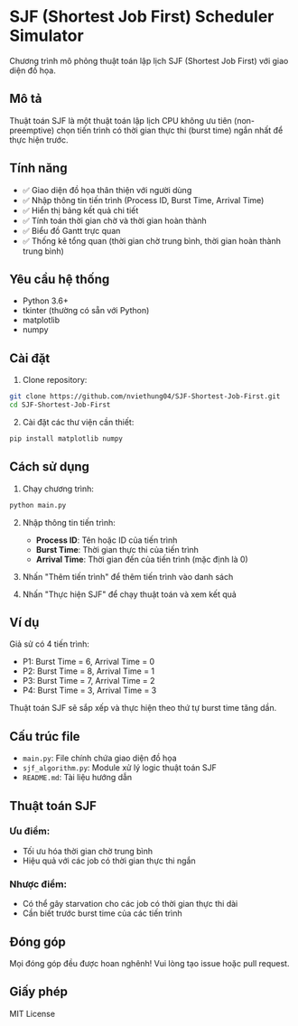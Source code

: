 # SJF (Shortest Job First) Scheduler Simulator

Chương trình mô phỏng thuật toán lập lịch SJF (Shortest Job First) với giao diện đồ họa.

## Mô tả

Thuật toán SJF là một thuật toán lập lịch CPU không ưu tiên (non-preemptive) chọn tiến trình có thời gian thực thi (burst time) ngắn nhất để thực hiện trước.

## Tính năng

- ✅ Giao diện đồ họa thân thiện với người dùng
- ✅ Nhập thông tin tiến trình (Process ID, Burst Time, Arrival Time)
- ✅ Hiển thị bảng kết quả chi tiết
- ✅ Tính toán thời gian chờ và thời gian hoàn thành
- ✅ Biểu đồ Gantt trực quan
- ✅ Thống kê tổng quan (thời gian chờ trung bình, thời gian hoàn thành trung bình)

## Yêu cầu hệ thống

- Python 3.6+
- tkinter (thường có sẵn với Python)
- matplotlib
- numpy

## Cài đặt

1. Clone repository:
```bash
git clone https://github.com/nviethung04/SJF-Shortest-Job-First.git
cd SJF-Shortest-Job-First
```

2. Cài đặt các thư viện cần thiết:
```bash
pip install matplotlib numpy
```

## Cách sử dụng

1. Chạy chương trình:
```bash
python main.py
```

2. Nhập thông tin tiến trình:
   - **Process ID**: Tên hoặc ID của tiến trình
   - **Burst Time**: Thời gian thực thi của tiến trình
   - **Arrival Time**: Thời gian đến của tiến trình (mặc định là 0)

3. Nhấn "Thêm tiến trình" để thêm tiến trình vào danh sách

4. Nhấn "Thực hiện SJF" để chạy thuật toán và xem kết quả

## Ví dụ

Giả sử có 4 tiến trình:
- P1: Burst Time = 6, Arrival Time = 0
- P2: Burst Time = 8, Arrival Time = 1  
- P3: Burst Time = 7, Arrival Time = 2
- P4: Burst Time = 3, Arrival Time = 3

Thuật toán SJF sẽ sắp xếp và thực hiện theo thứ tự burst time tăng dần.

## Cấu trúc file

- `main.py`: File chính chứa giao diện đồ họa
- `sjf_algorithm.py`: Module xử lý logic thuật toán SJF
- `README.md`: Tài liệu hướng dẫn

## Thuật toán SJF

### Ưu điểm:
- Tối ưu hóa thời gian chờ trung bình
- Hiệu quả với các job có thời gian thực thi ngắn

### Nhược điểm:
- Có thể gây starvation cho các job có thời gian thực thi dài
- Cần biết trước burst time của các tiến trình

## Đóng góp

Mọi đóng góp đều được hoan nghênh! Vui lòng tạo issue hoặc pull request.

## Giấy phép

MIT License
